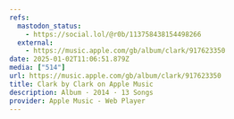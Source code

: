 ```yaml
---
refs:
  mastodon_status:
    - https://social.lol/@r0b/113758438154498266
  external:
    - https://music.apple.com/gb/album/clark/917623350
date: 2025-01-02T11:06:51.879Z
media: ["514"]
url: https://music.apple.com/gb/album/clark/917623350
title: Clark by Clark on Apple Music
description: Album · 2014 · 13 Songs
provider: Apple Music - Web Player
---
```



